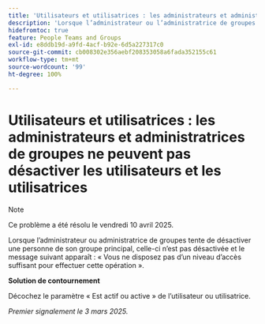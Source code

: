```yaml
---
title: 'Utilisateurs et utilisatrices : les administrateurs et administratrices de groupes ne peuvent pas désactiver les utilisateurs et les utilisatrices'
description: 'Lorsque l’administrateur ou l’administratrice de groupes tente de désactiver une personne de son groupe principal, celle-ci n’est pas désactivée et le message suivant apparaît : « Vous ne disposez pas d’un niveau d’accès suffisant pour effectuer cette opération ». '
hidefromtoc: true
feature: People Teams and Groups
exl-id: e8ddb19d-a9fd-4acf-b92e-6d5a227317c0
source-git-commit: cb008302e356aebf208353058a6fada352155c61
workflow-type: tm+mt
source-wordcount: '99'
ht-degree: 100%

---
```


# Utilisateurs et utilisatrices : les administrateurs et administratrices de groupes ne peuvent pas désactiver les utilisateurs et les utilisatrices

>[!NOTE]
>
>Ce problème a été résolu le vendredi 10 avril 2025.

Lorsque l’administrateur ou administratrice de groupes tente de désactiver une personne de son groupe principal, celle-ci n’est pas désactivée et le message suivant apparaît : « Vous ne disposez pas d’un niveau d’accès suffisant pour effectuer cette opération ».

**Solution de contournement**

Décochez le paramètre « Est actif ou active » de l’utilisateur ou utilisatrice.

_Premier signalement le 3 mars 2025._

